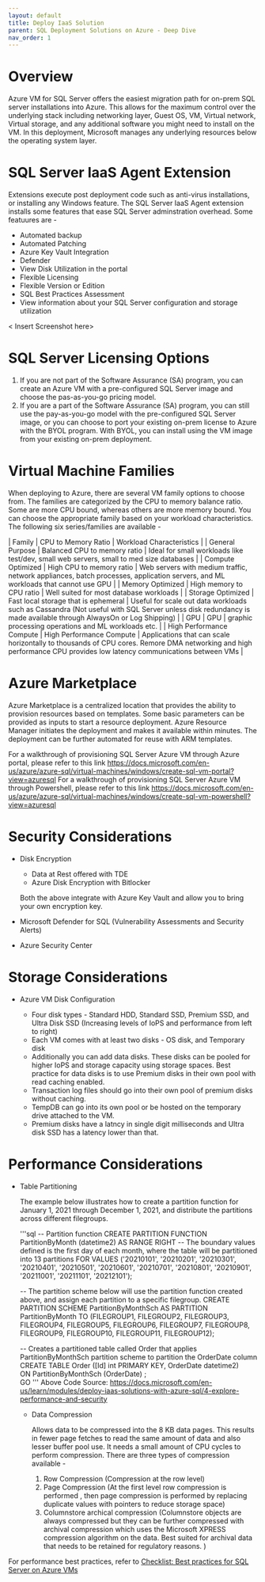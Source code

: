 ```yaml
---
layout: default
title: Deploy IaaS Solution
parent: SQL Deployment Solutions on Azure - Deep Dive
nav_order: 1
---
```


# Overview

Azure VM for SQL Server offers the easiest migration path for on-prem SQL server installations into Azure. This allows for the maximum control over the underlying stack including networking layer, Guest OS, VM, Virtual network, Virtual storage, and any additional software you might need to install on the VM. In this deployment, Microsoft manages any underlying resources below the operating system layer. 

# SQL Server IaaS Agent Extension

Extensions execute post deployment code such as anti-virus installations, or installing any Windows feature. The SQL Server IaaS Agent extension installs some features that ease SQL Server adminstration overhead. Some featuures are - 

- Automated backup
- Automated Patching
- Azure Key Vault Integration
- Defender 
- View Disk Utilization in the portal
- Flexible Licensing
- Flexible Version or Edition
- SQL Best Practices Assessment
- View information about your SQL Server configuration and storage utilization

< Insert Screenshot here>

# SQL Server Licensing Options

1. If you are  not part of the Software Assurance (SA) program, you can create an Azure VM with a pre-configured SQL Server image and choose the pas-as-you-go pricing model.
2. If you are a part of the Software Assurance (SA) program, you can still use the pay-as-you-go model with the pre-configured SQL Server image, or you can choose to port your existing on-prem license to Azure with the BYOL program. With BYOL, you can install using the VM image from your existing on-prem deployment. 

# Virtual Machine Families

When deploying to Azure, there are several VM family options to choose from. The families are categorized by the CPU to memory balance ratio. Some are more CPU bound, whereas others are more memory bound. You can choose the appropriate family based on your workload characteristics. The following six series/families are available -

| Family | CPU to Memory Ratio | Workload Characteristics |
| General Purpose | Balanced CPU to memory ratio | Ideal for small workloads like test/dev, small web servers, small to med size databases |
| Compute Optimized | High CPU to memory ratio | Web servers with medium traffic, network appliances, batch processes, application servers, and ML workloads that cannot use GPU |
| Memory Optimized | High memory to CPU ratio | Well suited for most database workloads |
| Storage Optimized | Fast local storage that is ephemeral | Useful for scale out data workloads such as Cassandra (Not useful with SQL Server unless disk redundancy is made available through AlwaysOn or Log Shipping) |
| GPU | GPU | graphic processing operations and ML workloads etc. |
| High Performance Compute | High Performance Compute | Applications that can scale horizontally to thousands of CPU cores. Remore DMA networking and high performance CPU provides low latency communications between VMs |

# Azure Marketplace

Azure Marketplace is a centralized location that provides the ability to provision resources based on templates. Some basic parameters can be provided as inputs to start a resource deployment. Azure Resource Manager initiates the deployment and makes it available within minutes. The deployment can be further automated for reuse with ARM templates. 

For a walkthrough of provisioning SQL Server Azure VM through Azure portal, please refer to this link https://docs.microsoft.com/en-us/azure/azure-sql/virtual-machines/windows/create-sql-vm-portal?view=azuresql
For a walkthrough of provisioning SQL Server Azure VM through Powershell, please refer to this link https://docs.microsoft.com/en-us/azure/azure-sql/virtual-machines/windows/create-sql-vm-powershell?view=azuresql

# Security Considerations

* Disk Encryption
  
  - Data at Rest offered with TDE
  - Azure Disk Encryption with Bitlocker

  Both the above integrate with Azure Key Vault and allow you to bring your own encryption key.

* Microsoft Defender for SQL (Vulnerability Assessments and Security Alerts)

* Azure Security Center

# Storage Considerations

  * Azure VM Disk Configuration

    - Four disk types - Standard HDD, Standard SSD, Premium SSD, and Ultra Disk SSD (Increasing levels of IoPS and performance from left to right)
    - Each VM comes with at least two disks - OS disk, and Temporary disk
    - Additionally you can add data disks. These disks can be pooled for higher IoPS and storage capacity using storage spaces. Best practice for data disks is to use Premium disks in their own pool with read caching enabled.
    - Transaction log files should go into their own pool of premium disks without caching.
    - TempDB can go into its own pool or be hosted on the temporary drive attached to the VM.
    - Premium disks have a latncy in single digit milliseconds and Ultra disk SSD has a latency lower than that. 

# Performance Considerations

  - Table Partitioning

    The example below illustrates how to create a partition function for January 1, 2021 through December 1, 2021, and distribute the partitions across different filegroups.

    '''sql
    -- Partition function
    CREATE PARTITION FUNCTION PartitionByMonth (datetime2)
        AS RANGE RIGHT
        -- The boundary values defined is the first day of each month, where the table will be partitioned into 13 partitions
        FOR VALUES ('20210101', '20210201', '20210301',
        '20210401', '20210501', '20210601', '20210701',
        '20210801', '20210901', '20211001', '20211101', 
        '20212101');

    -- The partition scheme below will use the partition function created above, and assign each partition to a specific filegroup.
    CREATE PARTITION SCHEME PartitionByMonthSch
        AS PARTITION PartitionByMonth
        TO (FILEGROUP1, FILEGROUP2, FILEGROUP3, FILEGROUP4,
            FILEGROUP5, FILEGROUP6, FILEGROUP7, FILEGROUP8,
            FILEGROUP9, FILEGROUP10, FILEGROUP11, FILEGROUP12);

    -- Creates a partitioned table called Order that applies PartitionByMonthSch partition scheme to partition the OrderDate column  
    CREATE TABLE Order ([Id] int PRIMARY KEY, OrderDate datetime2)  
        ON PartitionByMonthSch (OrderDate) ;  
    GO
    '''
    Above Code Source: https://docs.microsoft.com/en-us/learn/modules/deploy-iaas-solutions-with-azure-sql/4-explore-performance-and-security


    - Data Compression

      Allows data to be compressed into the 8 KB data pages. This results in fewer page fetches to read the same amount of data and also lesser buffer pool use.  It needs a small amount of CPU cycles to perform compression. There are three types of compression available - 

      1. Row Compression (Compression at the row level)
      2. Page Compression (At the first level row compression is performed , then page compression is performed by replacing duplicate values with pointers to reduce storage space)
      3. Columnstore archical compression (Columnstore objects are always compressed but they can be further compressed with archival compression which uses the Microsoft XPRESS compression algorithm on the data. Best suited for 
         archival data that needs to be retained for regulatory reasons. )

For performance best practices, refer to [Checklist: Best practices for SQL Server on Azure VMs
](https://docs.microsoft.com/en-us/azure/azure-sql/virtual-machines/windows/performance-guidelines-best-practices-checklist?view=azuresql)








